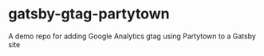 # gatsby-gtag-partytown
A demo repo for adding Google Analytics gtag using Partytown to a Gatsby site
